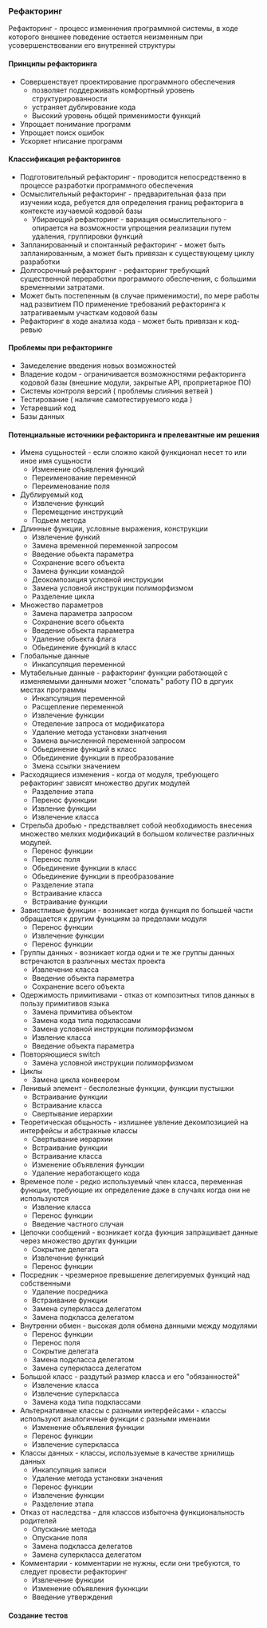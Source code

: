 ### Рефакторинг

Рефакторинг - процесс изменнения программной системы, в ходе которого внешнее поведение остается
неизменным при усовершенствовании его внутренней структуры

#### Принципы рефакторинга
- Совершенствует проектирование программного обеспечения
    - позволяет поддерживать комфортный уровень структурированности
    - устраняет дублирование кода
    - Высокий уровень общей применимости функций
- Упрощает понимание программ
- Упрощает поиск ошибок
- Ускоряет нписание программ

#### Классификация рефакторингов
- Подготовительный рефакторинг - проводится непосредственно в процессе разработки
программного обеспечения
- Осмыслительный рефакторинг - предварительная фаза при изучении кода, ребуется для определения 
границ рефакторига в контексте изучаемой кодовой базы
    - Убирающий рефакторинг - вариация осмыслительного - опирается на возможности упрощения
    реализации путем удаления, группировки функций
- Запланированный и спонтанный рефакторинг - может быть запланированным, а может быть привязан
к существующему циклу разработки
- Долгосрочный рефакторинг - рефакторинг требующий существенной переработки программого обеспечения,
с большими временными затратами.
 - Может быть постепенным (в случае применимости), по мере работы над развитием ПО применение требований рефакторинга к
 затрагиваемым участкам кодовой базы
 - Рефакторинг в ходе анализа кода - может быть привязан к код-ревью
 
 #### Проблемы при рефакторинге
 - Замеделение введения новых возможностей
 - Владение кодом - ограничивается возможностями рефакторинга кодовой базы (внешние модули, закрытые API, проприетарное ПО)
 - Системы контроля версий ( проблемы слияния ветвей )
 - Тестирование ( наличие самотестируемого кода )
 - Устаревший код
 - Базы данных
 
 #### Потенциальные источники рефакторинга и прелевантные им решения
 - Имена сущьностей - если сложно какой функционал несет то или иное имя сущьности
    - Изменение объявления функций
    - Переименование переменной
    - Переименование поля
 - Дублируемый код
    - Извлечение функций
    - Перемещение инструкций
    - Подьем метода
 - Длинные функции, условные выражения, конструкции
    - Извлечение функий
    - Замена временной переменной запросом
    - Введение обьекта параметра
    - Сохранение всего объекта
    - Замена функции командой
    - Деокомпозиция условной инструкции
    - Замена условной инструкции полиморфизмом
    - Разделение цикла
 - Множество параметров
    - Замена параметра запросом
    - Сохранение всего обьекта
    - Введение объекта параметра
    - Удаление обьекта флага
    - Обьединение функций в класс
 - Глобальные данные
    - Инкапсуляция переменной
 - Мутабельные данные - рафакторинг функции работающей с изменяемыми данными может "сломать"
 работу ПО в дргуих местах программы
    - Инкапсуляция переменной
    - Расщепление переменной
    - Извлечение функции
    - Отеделение запроса от модификатора
    - Удаление метода установки знапчения
    - Замена вычисленной переменной запросом
    - Обьединение функций в класс
    - Обьединение функции в преобразование
    - Змена ссылки значением
 - Расходящиеся изменения - когда от модуля, требующего рефакторинг зависят множество других модулей
    - Разделение этапа
    - Перенос фукнкции
    - Извление функции
    - Извлечение класса
 - Стрельба дробью - предствавляет собой необходимость внесения множество мелких модификаций в большом
 количестве различных модулей.
    - Перенос функции
    - Перенос поля
    - Обьединение функции в класс
    - Обьединение функции в преобразование
    - Разделение этапа
    - Встраивание класса
    - Встраивание функции
- Завистливые функции - возникает когда функция по большей части обращается к другим функциям за пределами модуля
    - Перенос функции
    - Извлечение функции
    - Перенос функции
- Группы данных - возникает когда одни и те же группы данных встречаются в различных местах проекта
    - Извлечение класса
    - Введение объекта параметра
    - Сохранение всего объекта
- Одержимость примитивами - отказ от композитных типов данных в пользу примитивов языка
    - Замена примитива объектом
    - Замена кода типа подклассами
    - Замена условной инструкции полиморфизмом
    - Извление класса
    - Введение объекта параметра
- Повторяющиеся switch
    - Замена условной инструкции полиморфизмом
- Циклы
    - Замена цикла конвеером
- Ленивый элемент - бесполезные функции, функции пустышки
    - Встраивание функции
    - Встраивание класса
    - Свертывание иерархии
- Теоретическая общьность - излишнее увление декомпозицией на интерфейсы и абстракные классы
    - Свертывание иерархии
    - Встраивание функции
    - Встраивание класса
    - Изменение объявления функции
    - Удаление неработающего кода
- Временое поле - редко используемый член класса, переменная функции, требующие их определение даже
в случаях когда они не используются
    - Извление класса
    - Перенос функции
    - Введение частного случая
- Цепочки сообщений - возникает когда фукнция запращивает данные через множество других функции
    - Сокрытие делегата
    - Извлечение функций
    - Перенос функции
- Посредник - чрезмерное превышение делегируемых функций над собственными
    - Удаление посредника
    - Встраивание функции
    - Замена суперкласса делегатом
    - Замена подкласса делегатом
- Внутренни обмен - высокая доля обмена данными между модулями
    - Перенос функции
    - Перенос поля
    - Сокрытие делегата
    - Замена подкласса делегатом
    - Замена суперкласса делегатом
- Большой класс - раздутый размер класса и его "обязанностей"
    - Извлечение класса
    - Извлечение суперкласса
    - Замена кода типа подклассами
- Альтернативные классы с разными интерфейсами - классы используют аналогичные функции с разными именами
    - Изменение объявления функции
    - Перенос функции
    - Извлечение суперкласса
- Классы данных - классы, используемые в качестве хрнилищь данных
    - Инкапсуляция записи
    - Удаление метода установки значения
    - Перенос функции
    - Извлечение функции
    - Разделение этапа
- Отказ от наследства - для классов избыточна функциональность родителей
    - Опускание метода
    - Опускание поля
    - Замена подкласса делегатов
    - Замена суперкласса делегатом
- Комментарии - комментарии не нужны, если они требуются, то следует провести рефакторинг
    - Извлечение функции
    - Изменение объявления фукнкции
    - Введение утверждения
    
#### Создание тестов

 
 

